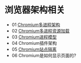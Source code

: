 # 浏览器架构相关


- 01 [Chromium多进程架构](https://github.com/DuLinRain/chrome-note/blob/master/Chromium%E5%A4%9A%E8%BF%9B%E7%A8%8B%E6%9E%B6%E6%9E%84.MD)
- 02 [Chromium多进程资源加载](https://github.com/DuLinRain/chrome-note/blob/master/Chromium%E5%A4%9A%E8%BF%9B%E7%A8%8B%E8%B5%84%E6%BA%90%E5%8A%A0%E8%BD%BD.MD)
- 03 [Chromium进程模型](https://github.com/DuLinRain/chrome-note/blob/master/Chromium%E8%BF%9B%E7%A8%8B%E6%A8%A1%E5%9E%8B.MD)
- 04 Chromium插件架构
- 05 [Chromium站点隔离](https://github.com/DuLinRain/chrome-note/blob/master/Chromium%E7%AB%99%E7%82%B9%E9%9A%94%E7%A6%BB.MD)
- 06 Chromium是如何显示页面的?

